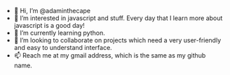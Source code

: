 - 👋 Hi, I’m @adaminthecape
- 👀 I’m interested in javascript and stuff. Every day that I learn more about javascript is a good day!
- 🌱 I’m currently learning python.
- 💞️ I’m looking to collaborate on projects which need a very user-friendly and easy to understand interface.
- 📫 Reach me at my gmail address, which is the same as my github name.

<!---
adaminthecape/adaminthecape is a ✨ special ✨ repository because its `README.md` (this file) appears on your GitHub profile.
You can click the Preview link to take a look at your changes.
--->
